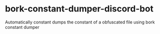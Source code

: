 ﻿# bork-constant-dumper-discord-bot
Automatically constant dumps the constant of a obfuscated file using bork constant dumper